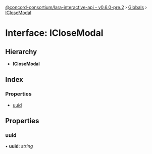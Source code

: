 [@concord-consortium/lara-interactive-api - v0.6.0-pre.2](../README.md) › [Globals](../globals.md) › [ICloseModal](iclosemodal.md)

# Interface: ICloseModal

## Hierarchy

* **ICloseModal**

## Index

### Properties

* [uuid](iclosemodal.md#uuid)

## Properties

###  uuid

• **uuid**: *string*
